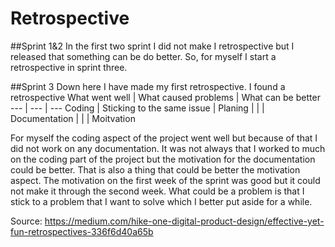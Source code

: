 # Retrospective

##Sprint 1&2
In the first two sprint I did not make I retrospective but I released that something can be do better. So, for myself I start a retrospective in sprint three.

##Sprint 3
Down here I have made my first retrospective. I found a retrospective
What went well | What caused problems | What can be better  
--- | --- | ---
Coding | Sticking to the same issue | Planing 
 | |  | Documentation
  |  |  | Moitvation
 
 For myself the coding aspect of the project went well but because of that I did not work on any documentation. It was not always that I worked to much on the coding part of the project but the motivation for the documentation could be better. That is also a thing that could be better the motivation aspect. The motivation on the first week of the sprint was good but it could not make it through the second week. What could be a problem is that I stick to a problem that I want to solve which I better put aside for a while.


Source: https://medium.com/hike-one-digital-product-design/effective-yet-fun-retrospectives-336f6d40a65b
